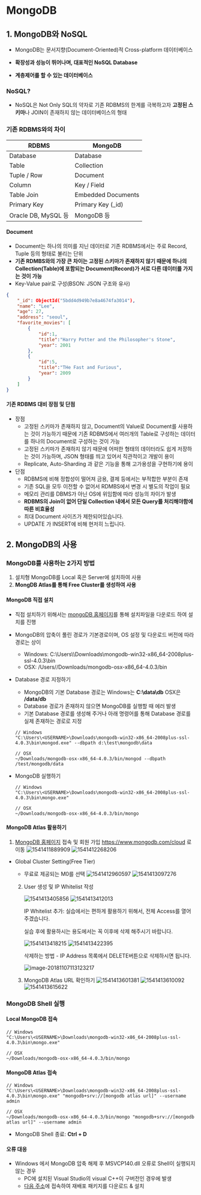 # MongoDB

## 1. MongoDB와 NoSQL

- MongoDB는 문서지향(Document-Oriented)적 Cross-platform 데이터베이스

- **확장성과 성능이 뛰어나며, 대표적인 NoSQL Database**

- **계층제어를 할 수 있는 데이터베이스**


### NoSQL?

- NoSQL은 Not Only SQL의 약자로 기존 RDBMS의 한계를 극복하고자 **고정된 스키마**나 JOIN이 존재하지 않는 데이터베이스의 형태

### 기존 RDBMS와의 차이

| **RDBMS**           | **MongoDB**        |
| ------------------- | ------------------ |
| Database            | Database           |
| Table               | Collection         |
| Tuple / Row         | Document           |
| Column              | Key / Field        |
| Table Join          | Embedded Documents |
| Primary Key         | Primary Key (_id)  |
| Oracle DB, MySQL 등 | MongoDB 등         |

#### Document

- Document는 하나의 의미를 지닌 데이터로 기존 RDBMS에서는 주로 Record, Tuple 등의 형태로 불리는 단위
- **기존 RDMBS와의 가장 큰 차이는 고정된 스키마가 존재하지 않기 때문에 하나의 Collection(Table)에 포함되는 Document(Record)가 서로 다른 데이터를 가지는 것이 가능**
- Key-Value pair로 구성(BSON: JSON 구조와 유사)

```json
{
    "_id": ObjectId("5bdd4d949b7e8a4674fa3014"),
	"name": "Lee",
	"age": 27,
	"address": "seoul",
    "favorite_movies": [
        {
            "id":1,
            "title":"Harry Potter and the Philosopher's Stone",
            "year": 2001
        },
        {
            "id":5,
            "title":"THe Fast and Furious",
            "year": 2009
        }
    ]
}
```

#### 기존 RDBMS 대비 장점 및 단점

- 장점
  - 고정된 스키마가 존재하지 않고, Document의 Value로 Document를 사용하는 것이 가능하기 때문에 기존 RDBMS에서 여러개의 Table로 구성하는 데이터를 하나의 Document로 구성하는 것이 가능
  - 고정된 스키마가 존재하지 않기 때문에 어떠한 형태의 데이터라도 쉽게 저장하는 것이 가능하며, JSON 형태를 띄고 있어서 직관적이고 개발이 용이
  - Replicate, Auto-Sharding 과 같은 기능을 통해 고가용성을 구현하기에 용이
- 단점
  - RDBMS에 비해 정합성이 떨어져 금용, 결제 등에서는 부적합한 부분이 존재
  - 기존 SQL을 모두 이전할 수 없어서 RDMBS에서 변경 시 별도의 작업이 필요
  - 메모리 관리를 DBMS가 아닌 OS에 위임함에 따라 성능의 차이가 발생
  - **RDBMS의 Join이 없어 단일 Collection 내에서 모든 Query를 처리해야함에 따른 비효율성**
  - 최대 Document 사이즈가 제한되어있습니다.
  - UPDATE 가 INSERT에 비해 현저히 느립니다.



## 2. MongoDB의 사용

### MongoDB를 사용하는 2가지 방법

1. 설치형 MongoDB를 Local 혹은 Server에 설치하여 사용
2. **MongDB Atlas를 통해 Free Cluster를 생성하여 사용**

#### MongoDB 직접 설치

- 직접 설치하기 위해서는 [mongoDB 홈페이지](https://www.mongodb.com/download-center?jmp=homepage#community)를 통해 설치파일을 다운로드 하여 설치를 진행

- MongoDB의 압축이 풀린 경로가 기본경로이며, OS 설정 및 다운로드 버전에 따라 경로는 상이

  - Windows: C:\Users\\*<USERNAME>*\Downloads\mongodb-win32-x86_64-2008plus-ssl-4.0.3\bin
  - OSX: /Users/*<USERNAME>*/Downloads/mongodb-osx-x86_64-4.0.3/bin

- Database 경로 지정하기

  - MongoDB의 기본 Database 경로는 Windows는 **C:\data\db** OSX은 **/data/db**
  - Database 경로가 존재하지 않으면 MongoDB를 실행할 때 에러 발생
  - 기본 Database 경로를 생성해 주거나 아래 명령어를 통해 Database 경로를 실제 존재하는 경로로 지정

  ```SHELL
  // Windows
  "C:\Users\<USERNAME>\Downloads\mongodb-win32-x86_64-2008plus-ssl-4.0.3\bin\mongod.exe" --dbpath d:\test\mongodb\data
  
  // OSX
  ~/Downloads/mongodb-osx-x86_64-4.0.3/bin/mongod --dbpath /test/mongodb/data
  ```

- MongoDB 실행하기

  ```shell
  // Windows
  "C:\Users\<USERNAME>\Downloads\mongodb-win32-x86_64-2008plus-ssl-4.0.3\bin\mongo.exe"
  
  // OSX
  ~/Downloads/mongodb-osx-x86_64-4.0.3/bin/mongo
  ```

#### MongoDB Atlas 활용하기

1. [MongoDB 홈페이지](https://www.mongodb.com/cloud) 접속 및 회원 가입
   https://www.mongodb.com/cloud 로 이동
   ![1541411889909](../misc/resource/1541411889909.png)
   ![1541412268206](../misc/resource/1541412268206.png)

- Global Cluster Setting(Free Tier)

  - 무료로 제공되는 M0를 선택 
    ![1541412960597](../misc/resource/1541412960597.png)
    ![1541413097276](../misc/resource/1541413097276.png)



  2. User 생성 및 IP Whitelist 작성

     ![1541413405856](../misc/resource/1541413405856.png)
     ![1541413412013](../misc/resource/1541413412013.png)





     IP Whitelist 추가: 실습에서는 편하게 활용하기 위해서, 전체 Access를 열어주겠습니다.

     실습 후에 활용하시는 용도에서는 꼭 이후에 삭제 해주시기 바랍니다.

     ![1541413418215](../misc/resource/1541413418215.png)
     ![1541413422395](../misc/resource/1541413422395.png)



     삭제하는 방법 - IP Address 목록에서 DELETE버튼으로 삭제하시면 됩니다.

     ![image-20181107113123217](../misc/resource/image-20181107113123217.png)



  3. MongoDB Atlas URL 확인하기
     ![1541413601381](../misc/resource/1541413601381.png)
     ![1541413610092](../misc/resource/1541413610092.png)
     ![1541413615622](../misc/resource/1541413615622.png)

### MongoDB Shell 실행

#### Local MongoDB 접속

```shell
// Windows
"C:\Users\<USERNAME>\Downloads\mongodb-win32-x86_64-2008plus-ssl-4.0.3\bin\mongo.exe"

// OSX
~/Downloads/mongodb-osx-x86_64-4.0.3/bin/mongo
```

#### MongoDB Atlas 접속

```shell
// Windows
"C:\Users\<USERNAME>\Downloads\mongodb-win32-x86_64-2008plus-ssl-4.0.3\bin\mongo.exe" "mongodb+srv://[mongodb atlas url]" --username admin

// OSX
~/Downloads/mongodb-osx-x86_64-4.0.3/bin/mongo "mongodb+srv://[mongodb atlas url]" --username admin
```

- MongoDB Shell 종료: **Ctrl + D**

#### 오류 대응

- Windows 에서 MongoDB 압축 해제 후 MSVCP140.dll 오류로 Shell이 실행되지 않는 경우
  - PC에 설치된 Visual Studio의 visual C++이 구버전인 경우에 발생
  - [다음 주소](https://www.microsoft.com/ko-kr/download/confirmation.aspx?id=48145)에 접속하여 재배포 패키지를 다운로드 & 설치